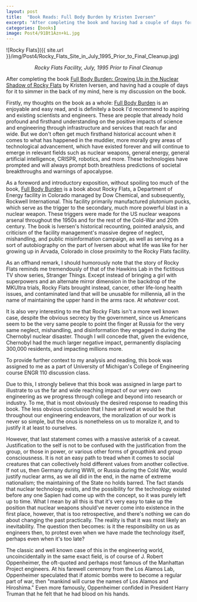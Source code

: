 ```yaml
---
layout: post
title:  "Book Reads: Full Body Burden by Kristen Iversen"
excerpt: "After completing the book and having had a couple of days for it to simmer in the back of my mind, here is my discussion on the book."
categories: [books]
image: Post4/91Bt1Azn+kL.jpg
---
```


![Rocky Flats]({{ site.url }}/img/Post4/Rocky_Flats_Site_in_July_1995_Prior_to_Final_Cleanup.jpg)
<div align="center"> <i> Rocky Flats Facility, July, 1995 Prior to Final Cleanup </i> </div>
</p>
After completing the book <u>Full Body Burden: Growing Up in the Nuclear Shadow of Rocky Flats</u> by Kristen Iversen, and having had a couple of days for it to simmer in the back of my mind, here is my discussion on the book.
</p>
Firstly, my thoughts on the book as a whole: <u>Full Body Burden</u> is an enjoyable and easy read, and is definitely a book I'd recommend to aspiring and existing scientists and engineers. These are people that already hold profound and firsthand understanding on the positive impacts of science and engineering through infrastructure and services that reach far and wide. But we don't often get much firsthand historical account when it comes to what has happened in the muddier, more morally grey areas of technological advancement, which have existed forever and will continue to emerge in relevant fields such as nuclear weapons, general energy, general artificial intelligence, CRISPR, robotics, and more. These technologies have prompted and will always prompt both breathless predictions of societal breakthroughs and warnings of apocalypse.
</p>
As a foreword and introductory exposition, without spoiling too much of the book, <u>Full Body Burden</u> is a book about Rocky Flats, a Department of Energy facility in Colorado managed by Dow Chemical, and subsequently, Rockwell International. This facility primarily manufactured plutonium pucks, which serve as the trigger to the secondary, much more powerful blast in a nuclear weapon. These triggers were made for the US nuclear weapons arsenal throughout the 1950s and for the rest of the Cold-War and 20th century. The book is Iversen's historical recounting, pointed analysis, and criticism of the facility management's massive degree of neglect, mishandling, and public misinformation campaign, as well as serving as a sort of autobiography on the part of Iversen about what life was like for her growing up in Arvada, Colorado in close proximity to the Rocky Flats facility.
</p>
As an offhand remark, I should humorously note that the story of Rocky Flats reminds me tremendously of that of the Hawkins Lab in the fictitious TV show series, Stranger Things. Except instead of bringing a girl with superpowers and an alternate mirror dimension in the backdrop of the MKUltra trials, Rocky Flats brought instead, cancer, other life-long health issues, and contaminated land that will be unusable for millennia, all in the name of maintaining the upper hand in the arms race. At <i>whatever</i> cost.
</p>
It is also very interesting to me that Rocky Flats isn't a more well known case, despite the obvious secrecy by the government, since us Americans seem to be the very same people to point the finger at Russia for the very same neglect, mishandling, and disinformation they engaged in during the Chernobyl nuclear disaster. Though I will concede that, given the evidence, Chernobyl had the much larger negative impact, permanently displacing 300,000 residents, and impacting millions more.
</p>
To provide further context to my analysis and reading, this book was assigned to me as a part of University of Michigan's College of Engineering course ENGR 110 discussion class.

Due to this, I strongly believe that this book was assigned in large part to illustrate to us the far and wide reaching impact of our very own engineering as we progress through college and beyond into research or industry. To me, that is most obviously the desired response to reading this book. The less obvious conclusion that I have arrived at would be that throughout our engineering endeavors, the moralization of our work is never so simple, but the onus is nonetheless on us to moralize it, and to justify it at least to ourselves.

However, that last statement comes with a massive asterisk of a caveat.  Justification to the self is not to be confused with the justification from the group, or those in power, or various other forms of groupthink and group consciousness. It is not an easy path to tread when it comes to social creatures that can collectively hold different values from another collective. If not us, then Germany during WWII, or Russia during the Cold War, would justify nuclear arms, as we all did in the end, in the name of extreme nationalism; the maintaining of the State no holds barred. The fact stands that nuclear technology exists, and the possibility for the technology existed before any one Sapien had come up with the concept, so it was purely left up to time. What I mean by all this is that it's very easy to take up the position that nuclear weapons should've never come into existence in the first place, however, that is too retrospective, and there's nothing we can do about changing the past practically. The reality is that it was most likely an inevitability. The question then becomes: is it the responsibility on us as engineers then, to protest even when we have made the technology itself, perhaps even when it's too late?

The classic and well known case of this in the engineering world, uncoincidentally in the same exact field, is of course of J. Robert Oppenheimer, the oft-quoted and perhaps most famous of the Manhattan Project engineers. At his farewell ceremony from the Los Alamos Lab, Oppenheimer speculated that if atomic bombs were to become a regular part of war, then "mankind will curse the names of Los Alamos and Hiroshima." Even more famously, Oppenheimer confided in President Harry Truman that he felt that he had blood on his hands.
